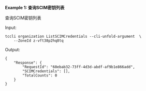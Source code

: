 **Example 1: 查询SCIM密钥列表**

查询SCIM密钥列表

Input: 

```
tccli organization ListSCIMCredentials --cli-unfold-argument  \
    --ZoneId z-vft38p2hq8tq
```

Output: 
```
{
    "Response": {
        "RequestId": "60ebab32-73ff-4d3d-abdf-af9b1e866add",
        "SCIMCredentials": [],
        "TotalCounts": 0
    }
}
```

